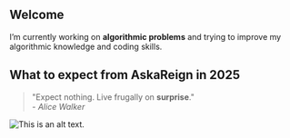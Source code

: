 ## Welcome
I’m currently working on **algorithmic problems** and trying to improve my algorithmic knowledge and coding skills.
## What to expect from AskaReign in 2025

>"Expect nothing. Live frugally on **surprise**."
><br>- *Alice Walker*

![This is an alt text.](https://c02.purpledshub.com/uploads/sites/48/2024/01/moon-phases-2025-scaled.jpg?webp=1&w=1200 "Darling the moon, is still the moon in all of its phases.")

<!--
![This is an alt text.](https://c02.purpledshub.com/uploads/sites/48/2021/01/phases-of-moon-hero.jpg?webp=1&w=1200 "This is a sample image.")
**AskaReign/AskaReign** is a ✨ _special_ ✨ repository because its `README.md` (this file) appears on your GitHub profile.

Here are some ideas to get you started:

- 🔭 I’m currently working on algorithmic problems
- 🌱 I’m currently learning ...
- 👯 I’m looking to collaborate on ...
- 🤔 I’m looking for help with ...
- 💬 Ask me about ...
- 📫 How to reach me: ...
- 😄 Pronouns: ...
- ⚡ Fun fact: ...
-->
